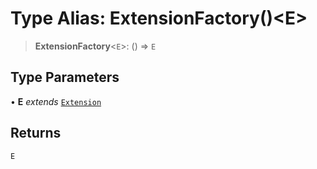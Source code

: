 # Type Alias: ExtensionFactory()\<E\>

> **ExtensionFactory**\<`E`\>: () => `E`

## Type Parameters

• **E** *extends* [`Extension`](../classes/Extension.md)

## Returns

`E`
